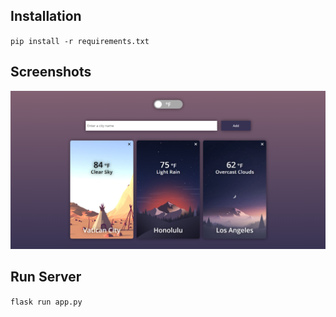 ## Installation
`pip install -r requirements.txt`

## Screenshots
![](images\weather.png)

## Run Server
`flask run app.py`
